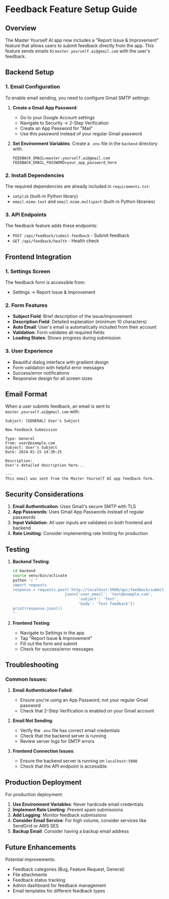 # Feedback Feature Setup Guide

## Overview
The Master Yourself AI app now includes a "Report Issue & Improvement" feature that allows users to submit feedback directly from the app. This feature sends emails to `master.yourself.ai@gmail.com` with the user's feedback.

## Backend Setup

### 1. Email Configuration
To enable email sending, you need to configure Gmail SMTP settings:

1. **Create a Gmail App Password**:
   - Go to your Google Account settings
   - Navigate to Security → 2-Step Verification
   - Create an App Password for "Mail"
   - Use this password instead of your regular Gmail password

2. **Set Environment Variables**:
   Create a `.env` file in the `backend` directory with:
   ```
   FEEDBACK_EMAIL=master.yourself.ai@gmail.com
   FEEDBACK_EMAIL_PASSWORD=your_app_password_here
   ```

### 2. Install Dependencies
The required dependencies are already included in `requirements.txt`:
- `smtplib` (built-in Python library)
- `email.mime.text` and `email.mime.multipart` (built-in Python libraries)

### 3. API Endpoints
The feedback feature adds these endpoints:
- `POST /api/feedback/submit-feedback` - Submit feedback
- `GET /api/feedback/health` - Health check

## Frontend Integration

### 1. Settings Screen
The feedback form is accessible from:
- Settings → Report Issue & Improvement

### 2. Form Features
- **Subject Field**: Brief description of the issue/improvement
- **Description Field**: Detailed explanation (minimum 10 characters)
- **Auto Email**: User's email is automatically included from their account
- **Validation**: Form validates all required fields
- **Loading States**: Shows progress during submission

### 3. User Experience
- Beautiful dialog interface with gradient design
- Form validation with helpful error messages
- Success/error notifications
- Responsive design for all screen sizes

## Email Format

When a user submits feedback, an email is sent to `master.yourself.ai@gmail.com` with:

```
Subject: [GENERAL] User's Subject

New Feedback Submission

Type: General
From: user@example.com
Subject: User's Subject
Date: 2024-01-15 14:30:25

Description:
User's detailed description here...

---
This email was sent from the Master Yourself AI app feedback form.
```

## Security Considerations

1. **Email Authentication**: Uses Gmail's secure SMTP with TLS
2. **App Passwords**: Uses Gmail App Passwords instead of regular passwords
3. **Input Validation**: All user inputs are validated on both frontend and backend
4. **Rate Limiting**: Consider implementing rate limiting for production

## Testing

1. **Backend Testing**:
   ```bash
   cd backend
   source venv/bin/activate
   python -c "
   import requests
   response = requests.post('http://localhost:5000/api/feedback/submit-feedback', 
                          json={'user_email': 'test@example.com', 
                                'subject': 'Test', 
                                'body': 'Test feedback'})
   print(response.json())
   "
   ```

2. **Frontend Testing**:
   - Navigate to Settings in the app
   - Tap "Report Issue & Improvement"
   - Fill out the form and submit
   - Check for success/error messages

## Troubleshooting

### Common Issues:

1. **Email Authentication Failed**:
   - Ensure you're using an App Password, not your regular Gmail password
   - Check that 2-Step Verification is enabled on your Gmail account

2. **Email Not Sending**:
   - Verify the `.env` file has correct email credentials
   - Check that the backend server is running
   - Review server logs for SMTP errors

3. **Frontend Connection Issues**:
   - Ensure the backend server is running on `localhost:5000`
   - Check that the API endpoint is accessible

## Production Deployment

For production deployment:

1. **Use Environment Variables**: Never hardcode email credentials
2. **Implement Rate Limiting**: Prevent spam submissions
3. **Add Logging**: Monitor feedback submissions
4. **Consider Email Service**: For high volume, consider services like SendGrid or AWS SES
5. **Backup Email**: Consider having a backup email address

## Future Enhancements

Potential improvements:
- Feedback categories (Bug, Feature Request, General)
- File attachments
- Feedback status tracking
- Admin dashboard for feedback management
- Email templates for different feedback types

